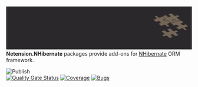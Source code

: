 ![nuget-template](https://github.com/Netension/nuget-template/blob/develop/banner.png)
__Netension.NHibernate__ packages provide add-ons for [NHibernate](https://nhibernate.info/) ORM framework.

![Publish](https://github.com/Netension/netension_nhibernate/workflows/Publish/badge.svg)<br/>
[![Quality Gate Status](https://sonarcloud.io/api/project_badges/measure?project=Netension_nhibernate&metric=alert_status)](https://sonarcloud.io/dashboard?id=Netension_nhibernate)
[![Coverage](https://sonarcloud.io/api/project_badges/measure?project=Netension_nhibernate&metric=coverage)](https://sonarcloud.io/dashboard?id=Netension_nhibernate)
[![Bugs](https://sonarcloud.io/api/project_badges/measure?project=Netension_nhibernate&metric=bugs)](https://sonarcloud.io/dashboard?id=Netension_nhibernate)
